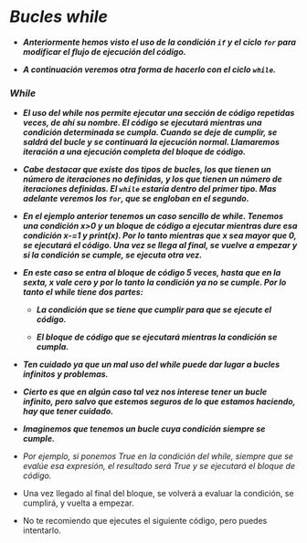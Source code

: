 # **_Bucles while_**

- **_Anteriormente hemos visto el uso de la condición ```if``` y el ciclo ```for``` para modificar el flujo de ejecución del código._**
  
- **_A continuación veremos otra forma de hacerlo con el ciclo ```while```._**

### **_While_**

- **_El uso del while nos permite ejecutar una sección de código repetidas veces, de ahí su nombre. El código se ejecutará mientras una condición determinada se cumpla. Cuando se deje de cumplir, se saldrá del bucle y se continuará la ejecución normal. Llamaremos iteración a una ejecución completa del bloque de código._**

- **_Cabe destacar que existe dos tipos de bucles, los que tienen un número de iteraciones no definidas, y los que tienen un número de iteraciones definidas. El ```while``` estaría dentro del primer tipo. Mas adelante veremos los ```for```, que se engloban en el segundo._**

- **_En el ejemplo anterior tenemos un caso sencillo de while. Tenemos una condición x>0 y un bloque de código a ejecutar mientras dure esa condición x-=1 y print(x). Por lo tanto mientras que x sea mayor que 0, se ejecutará el código. Una vez se llega al final, se vuelve a empezar y si la condición se cumple, se ejecuta otra vez._**
  
- **_En este caso se entra al bloque de código 5 veces, hasta que en la sexta, x vale cero y por lo tanto la condición ya no se cumple. Por lo tanto el while tiene dos partes:_**

  - **_La condición que se tiene que cumplir para que se ejecute el código._**
  
  - **_El bloque de código que se ejecutará mientras la condición se cumpla._**

- **_Ten cuidado ya que un mal uso del while puede dar lugar a bucles infinitos y problemas._**
  
- **_Cierto es que en algún caso tal vez nos interese tener un bucle infinito, pero salvo que estemos seguros de lo que estamos haciendo, hay que tener cuidado._**
  
- **_Imaginemos que tenemos un bucle cuya condición siempre se cumple._**
  
- _Por ejemplo, si ponemos True en la condición del while, siempre que se evalúe esa expresión, el resultado será True y se ejecutará el bloque de código._
  
- Una vez llegado al final del bloque, se volverá a evaluar la condición, se cumplirá, y vuelta a empezar.
  
- No te recomiendo que ejecutes el siguiente código, pero puedes intentarlo.
